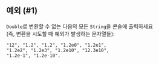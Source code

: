 ## 예외 (#1)

`Double`로 변환할 수 없는 다음의 모든 `String`을 콘솔에 출력하세요  
(즉, 변환을 시도할 때 예외가 발생하는 문자열들):

```text
"12", "1.2", "1,2", "1.2e0", "1.2e1",
"1.2e2", "1.2e3", "1.2e10", "12.3e10",
"1.2e-1", "1.2e-10".